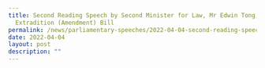 ```yaml
---
title: Second Reading Speech by Second Minister for Law, Mr Edwin Tong, on the
  Extradition (Amendment) Bill
permalink: /news/parliamentary-speeches/2022-04-04-second-reading-speech-extradition-amendment-bill
date: 2022-04-04
layout: post
description: ""
---
```

